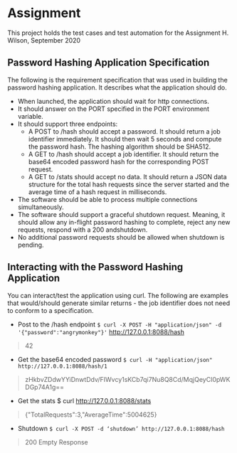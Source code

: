 # Assignment
This project holds the test cases and test automation for the Assignment
H. Wilson, September 2020 

## Password Hashing Application Specification
The following is the requirement specification that was used in building the password hashing
application.  It describes what the application 	should  do.

* When launched, the application should wait for http connections.
* It should answer on the PORT specified in the PORT environment variable.
* It should support three endpoints:
   * A POST to /hash should accept a password. It should return a job identifier immediately. It should then wait 5 seconds and compute the password hash. The hashing algorithm should be SHA512.
   * A GET to /hash should accept a job identifier. It should return the base64 encoded password hash for the corresponding POST request.
   * A GET to /stats  should accept no data.  It should return a JSON data structure for the total hash requests since the server started and the average time of a hash request in milliseconds.
* The software should be able to process multiple connections simultaneously.
* The software should support a graceful shutdown request. Meaning, it should allow any in-flight password hashing to complete, reject any new requests, respond with a 200 andshutdown.
* No additional password requests should be allowed when shutdown is pending.

## Interacting with the Password Hashing Application
You can interact/test the application using curl.  The following are examples that would/should
generate similar returns - the job identifier does not need to conform to a specification.
* Post to the /hash endpoint
`$ curl -X POST -H "application/json" -d '{"password":"angrymonkey"}'`
http://127.0.0.1:8088/hash
> 42
* Get the base64 encoded password
`$ curl -H "application/json" http://127.0.0.1:8088/hash/1`
> zHkbvZDdwYYiDnwtDdv/FIWvcy1sKCb7qi7Nu8Q8Cd/MqjQeyCI0pWKDGp74A1g==
* Get the stats
$ curl 	http://127.0.0.1:8088/stats
> {"TotalRequests":3,"AverageTime":5004625}
* Shutdown
`$ curl -X POST -d ‘shutdown’ http://127.0.0.1:8088/hash`
> 200 Empty Response
